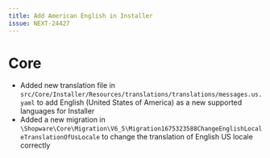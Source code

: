 ```yaml
---
title: Add American English in Installer
issue: NEXT-24427
---
```

# Core
* Added new translation file in `src/Core/Installer/Resources/translations/translations/messages.us.yaml` to add English (United States of America) as a new supported languages for Installer
* Added a new migration in `\Shopware\Core\Migration\V6_5\Migration1675323588ChangeEnglishLocaleTranslationOfUsLocale` to change the translation of English US locale correctly
